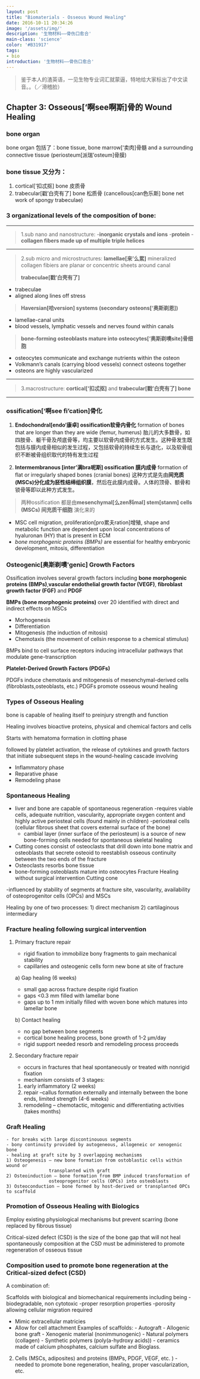 ```yaml
---
layout: post
title: "Biomaterials - Osseous Wound Healing"
date: 2016-10-11 20:34:26
image: '/assets/img/'
description: '生物材料——骨伤口愈合'
main-class: 'science'
color: '#B31917'
tags:
- bio
introduction: '生物材料——骨伤口愈合'
---
```


>鉴于本人的渣英语，一见生物专业词汇就蒙逼，特地给大家标出了中文读音。。（／滑稽脸）

## Chapter 3: Osseous[‘啊see啊斯]骨的  Wound Healing

### bone organ 
bone organ 包括了：bone tissue, bone marrow[‘卖肉]骨髓 and a surrounding connective tissue (periosteum[派瑞’osteum]骨膜)

### bone tissue 又分为：
1. cortical[‘扣忒抠] bone 皮质骨
2. trabecular[戳’白壳有了] bone 松质骨
(cancellous[can色乐斯] bone net work of spongy trabeculae)


### 3 organizational levels of the composition of bone:

___
>1.sub nano and nanostructure:
-**inorganic crystals and ions**
-**protein**
-**collagen fibers made up of multiple triple helices**

___
>2.sub micro and microstructures:
**lamellae[来’么累]**
mineralized collagen fibiers are planar or concentric sheets around canal
>
>**trabeculae[戳’白壳有了]**
- trabeculae
- aligned along lines off stress
>
>**Haversian[哈version] systems (secondary osteons[‘奥斯剃恩])**
- lamellae-canal units
- blood vessels, lymphatic vessels and nerves found within canals
>
>**bone-forming osteoblasts mature into osteocytes[‘奥斯剃噢site]骨细胞**
- osteocytes communicate and exchange nutrients within the osteon
- Volkmann’s canals (carrying blood vessels) connect osteons together
- osteons are highly vascularized

___
>3.macrostructure:
**cortical[‘扣忒抠]** and **trabecular[戳’白壳有了] bone**

___

### ossification[‘啊see fi’cation]骨化

1. **Endochondral[endo‘康卓] ossification软骨内骨化**
formation of bones that are longer than they are wide (femur, humerus)
胎儿的大多数骨，如四肢骨、躯干骨及颅底骨等，均主要以软骨内成骨的方式发生。这种骨发生既包括与膜内成骨相似的发生过程，又包括软骨的持续生长与退化，以及软骨组织不断被骨组织取代的特有发生过程

2. **Intermembranous [inter’满bra呢斯] ossification 膜内成骨**
formation of flat or irregularly shaped bones (cranial bones)
这种方式是先由**间充质(MSCs)**分化成为**胚性结缔组织膜**，然后在此膜内成骨。人体的顶骨、额骨和锁骨等即以此种方式发生。

>两种ossification 都是由**mesenchymal[么zen科mal] stem[stanm] cells (MSCs) 间充质干细胞** 演化来的
- MSC cell migration, proliferation[pro累夫ration]增殖, shape and metabolic function are dependent upon local concentrations of hyaluronan (HY) that is present in ECM
- *bone morphogenic proteins (BMPs)* are essential for healthy embryonic development, mitosis, differentiation



### Osteogenic[奥斯剃噢'genic] Growth Factors

Ossification involves several growth factors including **bone morphogenic proteins (BMPs)**,**vascular endothelial growth factor (VEGF)**, **fibroblast growth factor (FGF)** and **PDGF**

**BMPs (bone morphogenic proteins)**
over 20 identified with direct and indirect effects on MSCs 

- Morhogenesis
- Differentiation
- Mitogenesis (the induction of mitosis)
- Chemotaxis (the movement of cellsin response to a chemical stimulus)

BMPs bind to cell surface receptors inducing intracellular pathways that modulate gene-transcription

**Platelet-Derived Growth Factors (PDGFs)**

PDGFs induce chemotaxis and mitogenesis of mesenchymal-derived cells 	(fibroblasts,osteoblasts, etc.)
PDGFs promote osseous wound healing

### Types of Osseous Healing

bone is capable of healing itself to preinjury strength and function

Healing involves bioactive proteins, physical and chemical factors and cells

Starts with hematoma formation in clotting phase 

followed by platelet activation, the release of cytokines and growth factors that initiate subsequent steps in the wound-healing cascade involving 

- Inflammatory phase
- Reparative phase
- Remodeling phase

### Spontaneous Healing

- liver and bone are capable of spontaneous regeneration
-requires viable cells, adequate nutrition, vascularity, appropriate oxygen content and highly active periosteal cells (found mainly in children)
	-periosteal cells (cellular fibrous sheet that covers external surface of the bone) 
	- cambial layer (inner surface of the periosteum) is a source of new bone-forming cells 		needed for spontaneous skeletal healing 
- Cutting cones consist of osteoclasts that drill down into
  bone matrix and osteoblasts that secrete osteoid
  to reestablish osseous continuity between the two 
   ends of the fracture
- Osteoclasts resorbs bone tissue
- bone-forming osteoblasts mature into osteocytes
Fracture Healing without surgical intervention			Cutting cone

-influenced by stability of segments at fracture site, vascularity, availability of osteoprogenitor cells (OPCs) and MSCs

Healing by one of two processes:
	1) direct mechanism
	2) cartilaginous intermediary

### Fracture healing following surgical intervention

1) Primary fracture repair
	- rigid fixation to immobilize bony fragments to gain mechanical stability
	- capillaries and osteogenic cells form new bone at site of fracture
	
	a) Gap healing (6 weeks)
	- small gap across fracture despite rigid fixation
	- gaps <0.3 mm  filled with lamellar bone
	- gaps up to 1 mm initially filled with woven bone which matures into lamellar bone

	b) Contact healing
	- no gap between bone segments
	- cortical bone healing process, bone growth of 1-2 μm/day
	- rigid support needed resorb and remodeling process proceeds

2) Secondary fracture repair
	- occurs in fractures that heal spontaneously or treated with nonrigid fixation
	- mechanism consists of 3 stages: 
	1) early inflammatory (2 weeks)
	2) repair –callus formation externally and internally between the bone ends, limited strength (4-6 weeks)
	3) remodeling – chemotactic, mitogenic and differentiating activities (takes months)

### Graft Healing
	- for breaks with large discontinouous segments
	- bony continuity provided by autogeneous, allogeneic or xenogenic bone
	- healing at graft site by 3 overlapping mechanisms
	1) Osteogenesis – new bone formation from ostoblastic cells within wound or 
					transplanted with graft
	2) Osteoinduction – bone formation from BMP induced transformation of 
					osteoprogenitor cells (OPCs) into osteoblasts
	3) Osteoconduction – bone formed by host-derived or transplanted OPCs to scaffold


### Promotion of Osseous Healing with Biologics

Employ existing physiological mechanisms but prevent scarring (bone replaced by fibrous tissue)

Critical-sized defect (CSD) is the size of the bone gap that will not heal spontaneously
composition at the CSD must be administered to promote regeneration of osseous tissue

### Composition used to promote bone regeneration at the Critical-sized defect  (CSD)

A combination of:

Scaffolds with biological and biomechanical requirements including being 
-biodegradable, non cytotoxic
-proper resorption properties
-porosity allowing cellular migration required 
- Mimic extracellular matricies
- Allow for cell attachment
Examples of scaffolds:
		- Autograft
		- Allogenic bone graft
		- Xenogenic material (nonimmunogenic)
		- Natural polymers (collagen)
		- Synthetic polymers (poly(a-hydroxy acids))
		- ceramics made of calcium phosphates, calcium sulfate and Bioglass.

2) Cells (MSCs, adiposites) and proteins (BMPs, PDGF, VEGF,  etc. )
	-needed to promote bone regeneration, healing, proper vascularization, etc.
